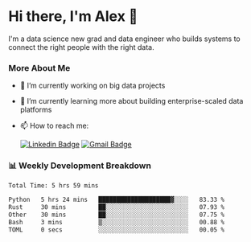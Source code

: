 # Hi there, I'm Alex  👋

I'm a data science new grad and data engineer who builds systems to connect the right people with the right data. 

### More About Me

- 🔭 I’m currently working on big data projects
- 🌱 I’m currently learning more about building enterprise-scaled data platforms
- 📫 How to reach me:

  [![Linkedin Badge](https://img.shields.io/badge/LinkedIn-0077B5?style=for-the-badge&logo=linkedin&logoColor=white)](https://www.linkedin.com/in/itsalexchen) [![Gmail Badge](https://img.shields.io/badge/Gmail-D14836?style=for-the-badge&logo=gmail&logoColor=white)](mailto:itsalexchen@gmail.com)




### 📊 Weekly Development Breakdown
<!--START_SECTION:waka-->

```txt
Total Time: 5 hrs 59 mins

Python   5 hrs 24 mins   ████████████████████▓░░░░   83.33 %
Rust     30 mins         ██░░░░░░░░░░░░░░░░░░░░░░░   07.93 %
Other    30 mins         ██░░░░░░░░░░░░░░░░░░░░░░░   07.75 %
Bash     3 mins          ▒░░░░░░░░░░░░░░░░░░░░░░░░   00.88 %
TOML     0 secs          ░░░░░░░░░░░░░░░░░░░░░░░░░   00.05 %
```

<!--END_SECTION:waka-->
